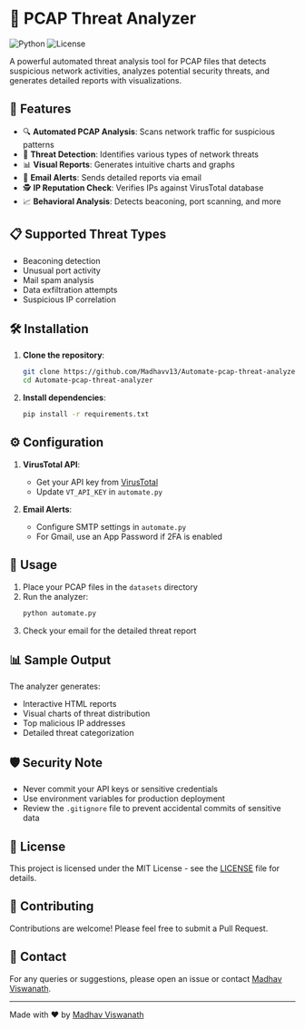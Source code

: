 # 🚀 PCAP Threat Analyzer

![Python](https://img.shields.io/badge/Python-3.6+-blue.svg)
![License](https://img.shields.io/badge/License-MIT-green.svg)

A powerful automated threat analysis tool for PCAP files that detects suspicious network activities, analyzes potential security threats, and generates detailed reports with visualizations.

## 🌟 Features

- 🔍 **Automated PCAP Analysis**: Scans network traffic for suspicious patterns
- 🚨 **Threat Detection**: Identifies various types of network threats
- 📊 **Visual Reports**: Generates intuitive charts and graphs
- 📧 **Email Alerts**: Sends detailed reports via email
- 🕵️ **IP Reputation Check**: Verifies IPs against VirusTotal database
- 📈 **Behavioral Analysis**: Detects beaconing, port scanning, and more

## 📋 Supported Threat Types

- Beaconing detection
- Unusual port activity
- Mail spam analysis
- Data exfiltration attempts
- Suspicious IP correlation

## 🛠️ Installation

1. **Clone the repository**:
   ```bash
   git clone https://github.com/Madhavv13/Automate-pcap-threat-analyzer.git
   cd Automate-pcap-threat-analyzer
   ```

2. **Install dependencies**:
   ```bash
   pip install -r requirements.txt
   ```

## ⚙️ Configuration

1. **VirusTotal API**:
   - Get your API key from [VirusTotal](https://www.virustotal.com/)
   - Update `VT_API_KEY` in `automate.py`

2. **Email Alerts**:
   - Configure SMTP settings in `automate.py`
   - For Gmail, use an App Password if 2FA is enabled

## 🚀 Usage

1. Place your PCAP files in the `datasets` directory
2. Run the analyzer:
   ```bash
   python automate.py
   ```
3. Check your email for the detailed threat report

## 📊 Sample Output

The analyzer generates:
- Interactive HTML reports
- Visual charts of threat distribution
- Top malicious IP addresses
- Detailed threat categorization

## 🛡️ Security Note

- Never commit your API keys or sensitive credentials
- Use environment variables for production deployment
- Review the `.gitignore` file to prevent accidental commits of sensitive data

## 📄 License

This project is licensed under the MIT License - see the [LICENSE](LICENSE) file for details.

## 🤝 Contributing

Contributions are welcome! Please feel free to submit a Pull Request.

## 📧 Contact

For any queries or suggestions, please open an issue or contact [Madhav Viswanath](mailto:madhavvviswanath@gmail.com).

---

Made with ❤️ by [Madhav Viswanath](https://github.com/Madhavv13)
